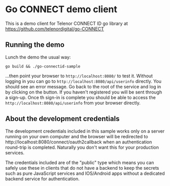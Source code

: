 # Go CONNECT demo client

This is a demo client for Telenor CONNECT ID go library at
 https://github.com/telenordigital/go-CONNECT

## Running the demo
Lunch the demo the usual way:

    go build && ./go-connectid-sample

...then point your browser to `http://localhost:8080/` to test it.
Without logging in you can go to `http://localhost:8080/api/userinfo` directly.
You should see an error message. Go back to the root of the service and 
log in by clicking on the button. If you haven't registered you will be sent
through a sign-up. Once th sign-in is complete you should be able to access
the `http://localhost:8080/api/userinfo` from your browser directly. 

## About the development credentials
The development credentials included in this sample works only on a server 
running on your own computer and the browser will be redirected to
http://localhost:8080/connect/oauth2callback when an authentication round-trip is 
completed. Naturally you don't want this for your production services.

The credentials included are of the "public" type which means you can safely 
use these in  clients that do not have a backend to keep the secrets such as 
pure JavaScript services and IOS/Android apps without a dedicated backend 
service for authentication.

